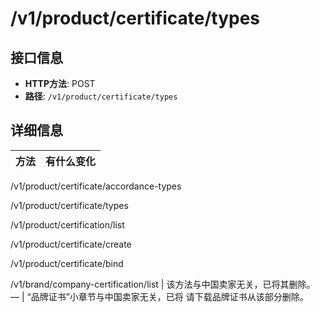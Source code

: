 # /v1/product/certificate/types

## 接口信息

- **HTTP方法**: POST
- **路径**: `/v1/product/certificate/types`

## 详细信息

方法 | 有什么变化  
---|---  
/v1/product/certificate/accordance-types   
  
/v1/product/certificate/types   
  
/v1/product/certification/list   
  
/v1/product/certificate/create   
  
/v1/product/certificate/bind   
  
/v1/brand/company-certification/list | 该方法与中国卖家无关，已将其删除。  
— | “品牌证书”小章节与中国卖家无关，已将 请下载品牌证书从该部分删除。
